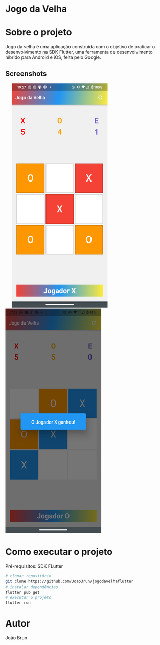 # Jogo da Velha

# Sobre o projeto


 Jogo da velha é uma aplicação construída com o objetivo de praticar o desenvolvimento na SDK Flutter, uma ferramenta de desenvolvimento híbrido para Android e iOS, feita pelo Google.

## Screenshots
<img src="https://github.com/Joao3run/jogodavelhaflutter/blob/master/assets/img/board.png" alt="Imagem tela jogo da velha" width="300" height="700" hspace="20"> <img src="https://github.com/Joao3run/jogodavelhaflutter/blob/master/assets/img/winner_line.png"  alt="Imagem tela jogo da velha" width="300" height="700">

# Como executar o projeto
Pré-requisitos: SDK FLutter

```bash
# clonar repositório
git clone https://github.com/Joao3run/jogodavelhaflutter
# instalar dependências
flutter pub get
# executar o projeto
flutter run
```

# Autor

João Brun
